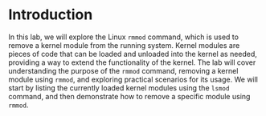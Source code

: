 # Introduction

In this lab, we will explore the Linux `rmmod` command, which is used to remove a kernel module from the running system. Kernel modules are pieces of code that can be loaded and unloaded into the kernel as needed, providing a way to extend the functionality of the kernel. The lab will cover understanding the purpose of the `rmmod` command, removing a kernel module using `rmmod`, and exploring practical scenarios for its usage. We will start by listing the currently loaded kernel modules using the `lsmod` command, and then demonstrate how to remove a specific module using `rmmod`.
